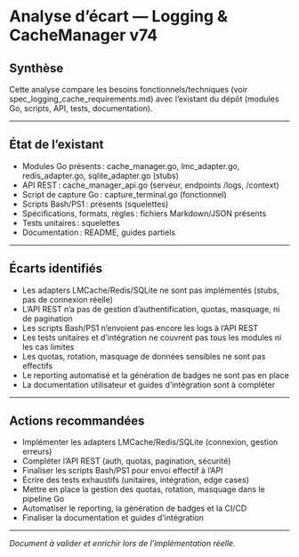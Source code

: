 # Analyse d’écart — Logging & CacheManager v74

## Synthèse

Cette analyse compare les besoins fonctionnels/techniques (voir spec_logging_cache_requirements.md) avec l’existant du dépôt (modules Go, scripts, API, tests, documentation).

---

## État de l’existant

- Modules Go présents : cache_manager.go, lmc_adapter.go, redis_adapter.go, sqlite_adapter.go (stubs)
- API REST : cache_manager_api.go (serveur, endpoints /logs, /context)
- Script de capture Go : capture_terminal.go (fonctionnel)
- Scripts Bash/PS1 : présents (squelettes)
- Spécifications, formats, règles : fichiers Markdown/JSON présents
- Tests unitaires : squelettes
- Documentation : README, guides partiels

---

## Écarts identifiés

- Les adapters LMCache/Redis/SQLite ne sont pas implémentés (stubs, pas de connexion réelle)
- L’API REST n’a pas de gestion d’authentification, quotas, masquage, ni de pagination
- Les scripts Bash/PS1 n’envoient pas encore les logs à l’API REST
- Les tests unitaires et d’intégration ne couvrent pas tous les modules ni les cas limites
- Les quotas, rotation, masquage de données sensibles ne sont pas effectifs
- Le reporting automatisé et la génération de badges ne sont pas en place
- La documentation utilisateur et guides d’intégration sont à compléter

---

## Actions recommandées

- Implémenter les adapters LMCache/Redis/SQLite (connexion, gestion erreurs)
- Compléter l’API REST (auth, quotas, pagination, sécurité)
- Finaliser les scripts Bash/PS1 pour envoi effectif à l’API
- Écrire des tests exhaustifs (unitaires, intégration, edge cases)
- Mettre en place la gestion des quotas, rotation, masquage dans le pipeline Go
- Automatiser le reporting, la génération de badges et la CI/CD
- Finaliser la documentation et guides d’intégration

---

*Document à valider et enrichir lors de l’implémentation réelle.*
